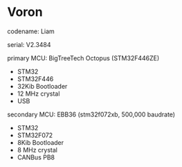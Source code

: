 # Voron
codename: Liam

serial: V2.3484

primary MCU: BigTreeTech Octopus (STM32F446ZE)
* STM32
* STM32F446
* 32Kib Bootloader
* 12 MHz crystal
* USB 

secondary MCU: EBB36 (stm32f072xb, 500,000 baudrate)
* STM32
* STM32F072
* 8Kib Bootloader
* 8 MHz crystal
* CANBus PB8